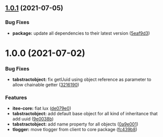 ## [1.0.1](https://github.com/Itee/itee-core/compare/v1.0.0...v1.0.1) (2021-07-05)


### Bug Fixes

* **package:** update all dependencies to their latest version ([5eaf9d3](https://github.com/Itee/itee-core/commit/5eaf9d3425494e07597b75004927765b90630af0))

# 1.0.0 (2021-07-02)


### Bug Fixes

* **tabstractobject:** fix getUuid using object reference as parameter to allow chainable getter ([3216190](https://github.com/Itee/itee-core/commit/321619064dd7c038ab67fafdfae6fc19a60358f2))


### Features

* **itee-core:** fiat lux ([de079e0](https://github.com/Itee/itee-core/commit/de079e04b72a2aa1a41fb0b89e4cdac57579a174))
* **tabstractobject:** add default base object for all kind of inheritance that add uuid ([9e0038b](https://github.com/Itee/itee-core/commit/9e0038b66745d623aa2432db8cf93a597feb959c))
* **tabstractobject:** add name property for all objects ([0a9e001](https://github.com/Itee/itee-core/commit/0a9e001c6c02926818d303672e80998741443dfe))
* **tlogger:** move tlogger from client to core package ([fc439b8](https://github.com/Itee/itee-core/commit/fc439b89271a59143805eb4c26113cdf0c50f3e0))
